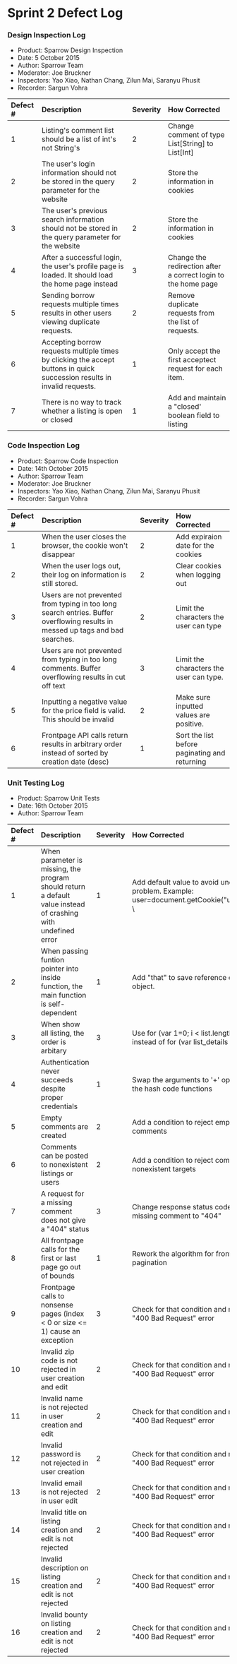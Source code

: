 # Sprint 2 Defect Log

### Design Inspection Log

- Product: Sparrow Design Inspection
- Date: 5 October 2015
- Author: Sparrow Team
- Moderator: Joe Bruckner
- Inspectors: Yao Xiao, Nathan Chang, Zilun Mai, Saranyu Phusit
- Recorder: Sargun Vohra

| Defect # | Description                              | Severity | How Corrected                            |
| :------- | :--------------------------------------- | :------- | :--------------------------------------- |
| 1        | Listing's comment list should be a list of int's not String's | 2        | Change comment of type List[String] to List[Int] |
| 2        | The user's login information should not be stored in the query parameter for the website | 2        | Store the information in cookies         |
| 3        | The user's previous search information should not be stored in the query parameter for the website | 2        | Store the information in cookies         |
| 4        | After a successful login, the user's profile page is loaded. It should load the home page instead | 3        | Change the redirection after a correct login to the home page |
| 5        | Sending borrow requests multiple times results in other users viewing duplicate requests. | 2        | Remove duplicate requests from the list of requests. |
| 6        | Accepting borrow requests multiple times by clicking the accept buttons in quick succession results in invalid requests. | 1        | Only accept the first acceptect request for each item. |
| 7        | There is no way to track whether a listing is open or closed | 1        | Add and maintain a "closed' boolean field to listing |

### Code Inspection Log

- Product: Sparrow Code Inspection
- Date: 14th October 2015
- Author: Sparrow Team
- Moderator: Joe Bruckner
- Inspectors: Yao Xiao, Nathan Chang, Zilun Mai, Saranyu Phusit
- Recorder: Sargun Vohra

| Defect # | Description                              | Severity | How Corrected                            |
| :------- | :--------------------------------------- | :------- | :--------------------------------------- |
| 1        | When the user closes the browser, the cookie won't disappear | 2        | Add expiraion date for the cookies       |
| 2        | When the user logs out, their log on information is still stored. | 2        | Clear cookies when logging out           |
| 3        | Users are not prevented from typing in too long search entries. Buffer overflowing results in messed up tags and bad searches. | 2        | Limit the characters the user can type   |
| 4        | Users are not prevented from typing in too long comments. Buffer overflowing results in cut off text | 3        | Limit the characters the user can type.  |
| 5        | Inputting a negative value for the price field is valid. This should be invalid | 2        | Make sure inputted values are positive.  |
| 6        | Frontpage API calls return results in arbitrary order instead of sorted by creation date (desc) | 1        | Sort the list before paginating and returning |

### Unit Testing Log

- Product: Sparrow Unit Tests
- Date: 16th October 2015
- Author: Sparrow Team

| Defect # | Description                              | Severity | How Corrected                            |
| :------- | :--------------------------------------- | :------- | :--------------------------------------- |
| 1        | When parameter is missing, the program should return a default value instead of crashing with undefined error | 1        | Add default value to avoid undefined problem. Example: user=document.getCookie("username") \ |
| 2        | When passing funtion pointer into inside function, the main function is self-dependent | 1        | Add "that" to save reference of its own object. |
| 3        | When show all listing, the order is arbitary | 3        | Use for (var 1=0; i < list.length; i++) instead of for (var list_details in list) |
| 4        | Authentication never succeeds despite proper credentials | 1        | Swap the arguments to '+' operator in the hash code functions |
| 5        | Empty comments are created               | 2        | Add a condition to reject empty comments |
| 6        | Comments can be posted to nonexistent listings or users | 2        | Add a condition to reject comments to nonexistent targets |
| 7        | A request for a missing comment does not give a "404" status | 3        | Change response status code for missing comment to "404" |
| 8        | All frontpage calls for the first or last page go out of bounds | 1        | Rework the algorithm for frontpage pagination |
| 9        | Frontpage calls to nonsense pages (index < 0 or size <= 1) cause an exception | 3        | Check for that condition and return "400 Bad Request" error |
| 10       | Invalid zip code is not rejected in user creation and edit | 2        | Check for that condition and return "400 Bad Request" error |
| 11       | Invalid name is not rejected in user creation and edit | 2        | Check for that condition and return "400 Bad Request" error |
| 12       | Invalid password is not rejected in user creation | 2        | Check for that condition and return "400 Bad Request" error |
| 13       | Invalid email is not rejected in user edit | 2        | Check for that condition and return "400 Bad Request" error |
| 14       | Invalid title on listing creation and edit is not rejected | 2        | Check for that condition and return "400 Bad Request" error |
| 15       | Invalid description on listing creation and edit is not rejected | 2        | Check for that condition and return "400 Bad Request" error |
| 16       | Invalid bounty on listing creation and edit is not rejected | 2        | Check for that condition and return "400 Bad Request" error |